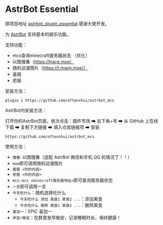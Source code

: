 # AstrBot Essential

原项目地址 [astrbot_plugin_essential](https://github.com/Soulter/astrbot_plugin_essential.git) 感谢大佬开发。

为 [AstrBot](https://github.com/Soulter/AstrBot) 支持基本的娱乐功能。

支持功能：
- mcs查询minecraft服务器状态 （优化）
- 以图搜番（https://trace.moe）
- 随机动漫图片（https://t.mwm.moe/）
- 喜报
- 悲报

安装方法：
```
plugin i https://github.com/oftenshui/astrbot_mcs
```
AstrBot内安装方法：

打开你的AstrBot页面，依次点击：插件市场 ➡ 右下角+号 ➡ 从 GitHub 上在线下载 ➡ 复制下方链接 ➡ 填入仓库链接项 ➡ 安装
```
https://github.com/oftenshui/astrbot_mcs
```
使用方法：
- `搜番`: 以图搜番（适配 AstrBot 微信和手机 QQ 的情况了！！）
- `moe`即可调用随机动漫图片
- `喜报 <你的内容>`
- `悲报 <你的内容>`
- `mcs`: `mcs <minecraft服务器地址>`即可查询服务器状态
- `一言`即可调用一言
- `今天吃什么`：随机选择吃什么
  - `今天吃什么 添加 美食1 美食2 ...`：添加美食
  - `今天吃什么 删除 美食1 美食2 ...`：删除美食
- `喜加一`：EPIC 喜加一
- `早安/晚安`：在群里发早晚安，记录睡眠时长，保持健康！
